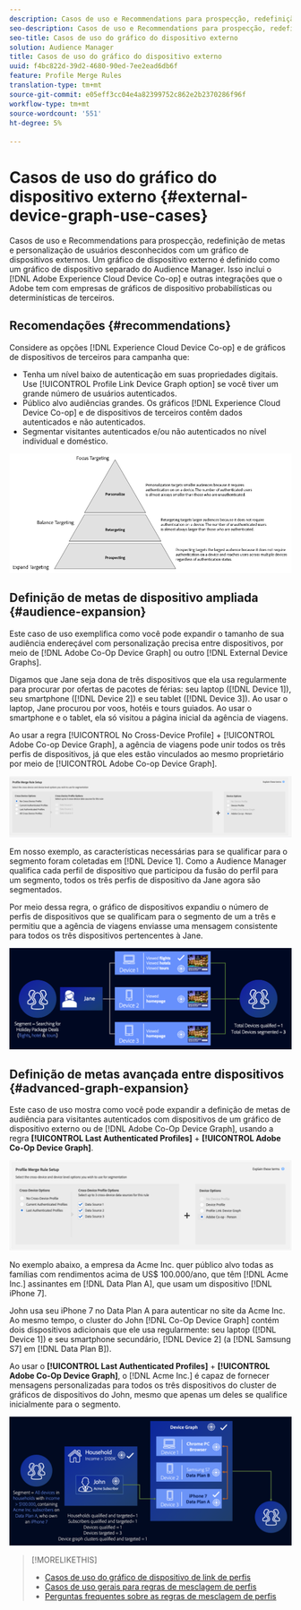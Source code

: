 ```yaml
---
description: Casos de uso e Recommendations para prospecção, redefinição de metas e personalização de usuários desconhecidos com um gráfico de dispositivos externos. Um gráfico de dispositivo externo é definido como um gráfico de dispositivo separado do Audience Manager. Isso inclui o Adobe Experience Cloud Device Co-op e outras integrações que o Adobe tem com empresas de gráficos de dispositivos probabilísticos ou determinísticos de terceiros.
seo-description: Casos de uso e Recommendations para prospecção, redefinição de metas e personalização de usuários desconhecidos com um gráfico de dispositivos externos. Um gráfico de dispositivo externo é definido como um gráfico de dispositivo separado do Audience Manager. Isso inclui o Adobe Experience Cloud Device Co-op e outras integrações que o Adobe tem com empresas de gráficos de dispositivos probabilísticos ou determinísticos de terceiros.
seo-title: Casos de uso do gráfico do dispositivo externo
solution: Audience Manager
title: Casos de uso do gráfico do dispositivo externo
uuid: f4bc822d-39d2-4680-90ed-7ee2ead6db6f
feature: Profile Merge Rules
translation-type: tm+mt
source-git-commit: e05eff3cc04e4a82399752c862e2b2370286f96f
workflow-type: tm+mt
source-wordcount: '551'
ht-degree: 5%

---
```



# Casos de uso do gráfico do dispositivo externo {#external-device-graph-use-cases}

Casos de uso e Recommendations para prospecção, redefinição de metas e personalização de usuários desconhecidos com um gráfico de dispositivos externos. Um gráfico de dispositivo externo é definido como um gráfico de dispositivo separado do Audience Manager. Isso inclui o [!DNL Adobe Experience Cloud Device Co-op] e outras integrações que o Adobe tem com empresas de gráficos de dispositivo probabilísticas ou determinísticas de terceiros.

## Recomendações {#recommendations}

Considere as opções [!DNL Experience Cloud Device Co-op] e de gráficos de dispositivos de terceiros para campanha que:

* Tenha um nível baixo de autenticação em suas propriedades digitais. Use [!UICONTROL Profile Link Device Graph option] se você tiver um grande número de usuários autenticados.
* Público alvo audiências grandes. Os gráficos [!DNL Experience Cloud Device Co-op] e de dispositivos de terceiros contêm dados autenticados e não autenticados.
* Segmentar visitantes autenticados e/ou não autenticados no nível individual e doméstico.

![](assets/merge-rule-triangle1.png)
<!-- 
## Prospecting/Branding Use Case {#prospecting-branding-use-cases}

A branding campaign is designed to reach as many people as possible. It places few limits on segment qualification. But, these campaigns can waste budget and impressions by constantly targeting people who see your content multiple times and don't convert. A [!UICONTROL Profile Merge] rule that uses the [!DNL Device Co-op] or third-party option can help you create an efficient branding campaign. For example, you can add these unknown users to a "not in-market" segment after seeing them across multiple devices for your set frequency cap.

<table id="table_00F6EED172574E80A38CADA8A92A23B1"> 
 <thead> 
  <tr> 
   <th colname="col1" class="entry"> Use Case </th> 
   <th colname="col2" class="entry"> Description </th> 
  </tr> 
 </thead>
 <tbody> 
  <tr> 
   <td colname="col1"> <p> <b>Conditions</b> </p> </td> 
   <td colname="col2">This use case assumes these conditions: <p> 
     <ul id="ul_F5CA7EE525774F7EBA5FBB5F94E4EDC8"> 
      <li id="li_81AE304924724146A24FAB5B6533AD8E">You want to deliver a maximum of 10 impressions to an anonymous user for a specific ad campaign. </li> 
      <li id="li_E371F989735245B0B82433DE240D56D0">A user has 4 devices and may or may not have authenticated on your site. </li> 
      <li id="li_9231ABE15CA249E6B79D8BF0E511FD33">An anonymous user sees the ad a total of 10 times while browsing in an unauthenticated state on their current device and 3 devices linked to the current device by an external device graph. </li> 
      <li id="li_8C276C07019C49EFA3A0D0D54CF73C31">You have defined an <span class="keyword"> Audience Manager</span> segment to qualify anonymous users after they have seen 10 impressions. </li> 
     </ul> </p> </td> 
  </tr> 
  <tr> 
   <td colname="col1"> <p> <b>Results</b> </p> </td> 
   <td colname="col2"> <p>Given these conditions, <span class="keyword"> Audience Manager</span>: </p> <p> 
     <ul id="ul_8E988B1005324526BC6DC6637BBACCFB"> 
      <li id="li_C9DD546754914BACB8F4C92C7D4ED70E">Merges the anonymous, unauthenticated activity collected from the current device and the 3 devices linked by the external device graph (the ad impressions from each device). </li> 
      <li id="li_FB55CB9116074525BA30FF062D1136AE">Evaluates the unauthenticated user for segment qualification based on a combination of anonymous activity across all 3 devices linked by the external device graph and the current device. </li> 
      <li id="li_B28EB32F718145A7ABBDAC0AF75E2AFC">Sends the segment to any real-time destination for use as a suppression segment on the current device and all 3 devices linked by the external device graph. </li> 
     </ul> </p> </td> 
  </tr> 
 </tbody> 
</table>

## Retargeting or Site Personalization Use Case {#retargeting-use-case}

These strategies are designed to bring an unauthenticated or unknown user back to your site or personalize their browsing experience while they're on-site.

<table id="table_0EE2052AA3E744B3B76036FC06B5A453"> 
 <thead> 
  <tr> 
   <th colname="col1" class="entry"> Use Case </th> 
   <th colname="col2" class="entry"> Description </th> 
  </tr> 
 </thead>
 <tbody> 
  <tr> 
   <td colname="col1"> <p> <b>Conditions</b> </p> </td> 
   <td colname="col2">This use case assumes these conditions: <p> 
     <ul id="ul_FD0B869B4AF3453FAEC9BA3A45ABF039"> 
      <li id="li_8E30BAED42E94AB3B81FCB1C7464E5FC">You want to deliver a personalized on-site and/or off-site experience to an anonymous user based on their activity on your site while in an unauthenticated state. </li> 
      <li id="li_3DBE53BA94324F1BA1C52A37AD4E426C">A user has multiple devices and may or may not have authenticated to your site. </li> 
      <li id="li_F867AFBDC1A54CD6A68AB0EC196E27C9">A user views multiple pages on your site while browsing in an unauthenticated state on their current device and 3 other devices linked by an external device graph. </li> 
      <li id="li_7E35D77949CE4E69BD51655AA4C40BEE">You have defined an <span class="keyword"> Audience Manager</span> segment to qualify users after they have viewed multiple pages on your site while browsing in an unauthenticated state.</li>
     </ul> </p> </td> 
  </tr> 
  <tr> 
   <td colname="col1"> <p> <b>Results</b> </p> </td> 
   <td colname="col2"> <p>Given these conditions, <span class="wintitle"> Audience Manager</span>: </p> <p> 
     <ul id="ul_301339426B0643B295DC5B17E1939CFB"> 
      <li id="li_7E8BC3B179804F4A929497DE81E76911">Merges the anonymous, unauthenticated activity collected from the current devices and the 3 devices linked by the external device graph (the multiple page views from each device). </li> 
      <li id="li_803EFD58AA124A5BBC8279C4DC695544">Evaluates the unauthenticated user for segment qualification based on a combination of anonymous activity across all 3 devices linked by the external device graph and the current device. </li> 
      <li id="li_98D749268CC5456CBC9CF3BF5EB91BA8">Sends the segment to any real-time destination to deliver a personalized on-site and/or off-site experience across the current device and all 3 devices linked by the external device graph. </li>
     </ul> </p> </td>
  </tr>
 </tbody>
</table> -->

## Definição de metas de dispositivo ampliada {#audience-expansion}

Este caso de uso exemplifica como você pode expandir o tamanho de sua audiência endereçável com personalização precisa entre dispositivos, por meio de [!DNL Adobe Co-Op Device Graph] ou outro [!DNL External Device Graphs].

Digamos que Jane seja dona de três dispositivos que ela usa regularmente para procurar por ofertas de pacotes de férias: seu laptop ([!DNL Device 1]), seu smartphone ([!DNL Device 2]) e seu tablet ([!DNL Device 3]). Ao usar o laptop, Jane procurou por voos, hotéis e tours guiados. Ao usar o smartphone e o tablet, ela só visitou a página inicial da agência de viagens.

Ao usar a regra [!UICONTROL No Cross-Device Profile] + [!UICONTROL Adobe Co-op Device Graph], a agência de viagens pode unir todos os três perfis de dispositivos, já que eles estão vinculados ao mesmo proprietário por meio de [!UICONTROL Adobe Co-op Device Graph].

![regra de expansão da audiência](assets/audience-expansion-rule.png)

Em nosso exemplo, as características necessárias para se qualificar para o segmento foram coletadas em [!DNL Device 1]. Como a Audience Manager qualifica cada perfil de dispositivo que participou da fusão do perfil para um segmento, todos os três perfis de dispositivo da Jane agora são segmentados.

Por meio dessa regra, o gráfico de dispositivos expandiu o número de perfis de dispositivos que se qualificam para o segmento de um a três e permitiu que a agência de viagens enviasse uma mensagem consistente para todos os três dispositivos pertencentes à Jane.

![expansão da audiência](assets/audience-expansion.png)

## Definição de metas avançada entre dispositivos {#advanced-graph-expansion}

Este caso de uso mostra como você pode expandir a definição de metas de audiência para visitantes autenticados com dispositivos de um gráfico de dispositivo externo ou de [!DNL Adobe Co-Op Device Graph], usando a regra **[!UICONTROL Last Authenticated Profiles]** + **[!UICONTROL Adobe Co-Op Device Graph]**.

![último dispositivo-gráfico](assets/last-device-coop.png)

No exemplo abaixo, a empresa da Acme Inc. quer público alvo todas as famílias com rendimentos acima de US$ 100.000/ano, que têm [!DNL Acme Inc.] assinantes em [!DNL Data Plan A], que usam um dispositivo [!DNL iPhone 7].

John usa seu iPhone 7 no Data Plan A para autenticar no site da Acme Inc. Ao mesmo tempo, o cluster do John [!DNL Co-Op Device Graph] contém dois dispositivos adicionais que ele usa regularmente: seu laptop ([!DNL Device 1]) e seu smartphone secundário, [!DNL Device 2] (a [!DNL Samsung S7] em [!DNL Data Plan B]).

Ao usar o **[!UICONTROL Last Authenticated Profiles]** + **[!UICONTROL Adobe Co-Op Device Graph]**, o [!DNL Acme Inc.] é capaz de fornecer mensagens personalizadas para todos os três dispositivos do cluster de gráficos de dispositivos do John, mesmo que apenas um deles se qualifice inicialmente para o segmento.

![expansão avançada de gráficos](assets/advanced-device-graph-expansion.png)

>[!MORELIKETHIS]
>
>* [Casos de uso do gráfico de dispositivo de link de perfis](profile-link-use-case.md)
>* [Casos de uso gerais para regras de mesclagem de perfis](merge-rule-targeting-options.md)
>* [Perguntas frequentes sobre as regras de mesclagem de perfis](../../faq/faq-profile-merge.md)

